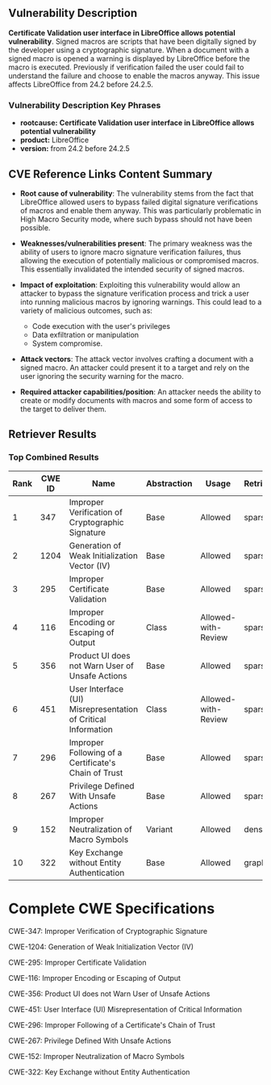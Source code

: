 ## Vulnerability Description
**Certificate Validation user interface in LibreOffice allows potential vulnerability**. Signed macros are scripts that have been digitally signed by the developer using a cryptographic signature. When a document with a signed macro is opened a warning is displayed by LibreOffice before the macro is executed. Previously if verification failed the user could fail to understand the failure and choose to enable the macros anyway. This issue affects LibreOffice from 24.2 before 24.2.5.

### Vulnerability Description Key Phrases
- **rootcause:** **Certificate Validation user interface in LibreOffice allows potential vulnerability**
- **product:** LibreOffice
- **version:** from 24.2 before 24.2.5

## CVE Reference Links Content Summary
- **Root cause of vulnerability**: The vulnerability stems from the fact that LibreOffice allowed users to bypass failed digital signature verifications of macros and enable them anyway. This was particularly problematic in High Macro Security mode, where such bypass should not have been possible.

- **Weaknesses/vulnerabilities present**: The primary weakness was the ability of users to ignore macro signature verification failures, thus allowing the execution of potentially malicious or compromised macros. This essentially invalidated the intended security of signed macros.

- **Impact of exploitation**: Exploiting this vulnerability would allow an attacker to bypass the signature verification process and trick a user into running malicious macros by ignoring warnings. This could lead to a variety of malicious outcomes, such as:
  - Code execution with the user's privileges
  - Data exfiltration or manipulation
  - System compromise.

- **Attack vectors**: The attack vector involves crafting a document with a signed macro. An attacker could present it to a target and rely on the user ignoring the security warning for the macro.
  
- **Required attacker capabilities/position**: An attacker needs the ability to create or modify documents with macros and some form of access to the target to deliver them.

## Retriever Results

### Top Combined Results

| Rank | CWE ID | Name | Abstraction | Usage  | Retrievers | Individual Scores |
|------|--------|------|-------------|-------|------------|-------------------|
| 1 | 347 | Improper Verification of Cryptographic Signature | Base | Allowed | sparse | 0.468 |
| 2 | 1204 | Generation of Weak Initialization Vector (IV) | Base | Allowed | sparse | 0.451 |
| 3 | 295 | Improper Certificate Validation | Base | Allowed | sparse | 0.423 |
| 4 | 116 | Improper Encoding or Escaping of Output | Class | Allowed-with-Review | sparse | 0.399 |
| 5 | 356 | Product UI does not Warn User of Unsafe Actions | Base | Allowed | sparse | 0.398 |
| 6 | 451 | User Interface (UI) Misrepresentation of Critical Information | Class | Allowed-with-Review | sparse | 0.398 |
| 7 | 296 | Improper Following of a Certificate's Chain of Trust | Base | Allowed | sparse | 0.395 |
| 8 | 267 | Privilege Defined With Unsafe Actions | Base | Allowed | sparse | 0.384 |
| 9 | 152 | Improper Neutralization of Macro Symbols | Variant | Allowed | dense | 0.469 |
| 10 | 322 | Key Exchange without Entity Authentication | Base | Allowed | graph | 0.002 |



# Complete CWE Specifications

CWE-347: Improper Verification of Cryptographic Signature

CWE-1204: Generation of Weak Initialization Vector (IV)

CWE-295: Improper Certificate Validation

CWE-116: Improper Encoding or Escaping of Output

CWE-356: Product UI does not Warn User of Unsafe Actions

CWE-451: User Interface (UI) Misrepresentation of Critical Information

CWE-296: Improper Following of a Certificate's Chain of Trust

CWE-267: Privilege Defined With Unsafe Actions

CWE-152: Improper Neutralization of Macro Symbols

CWE-322: Key Exchange without Entity Authentication